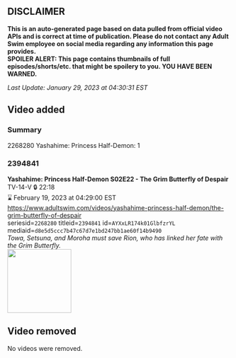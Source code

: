 ## DISCLAIMER
**This is an auto-generated page based on data pulled from official video APIs and is correct at time of publication. Please do not contact any Adult Swim employee on social media regarding any information this page provides.**  
**SPOILER ALERT: This page contains thumbnails of full episodes/shorts/etc. that might be spoilery to you. YOU HAVE BEEN WARNED.**  

_Last Update: January 29, 2023 at 04:30:31 EST_
## Video added
### Summary
2268280 Yashahime: Princess Half-Demon: 1  
### 2394841
**Yashahime: Princess Half-Demon S02E22 - The Grim Butterfly of Despair**  
TV-14-V 🔒 22:18  
⌛ February 19, 2023 at 04:29:00 EST  
https://www.adultswim.com/videos/yashahime-princess-half-demon/the-grim-butterfly-of-despair  
seriesid=`2268280` titleid=`2394841` id=`AYXxLR174k01GlbfzrYL` mediaid=`d8e5d5ccc7b47c67d7e1bd247bb1ae60f14b9490`  
_Towa, Setsuna, and Moroha must save Rion, who has linked her fate with the Grim Butterfly._  
<a href="https://media.cdn.adultswim.com/uploads/20230128/thumbnails/2_23128181170-YPHD046S002E022Still001tiny.png"><img src="https://media.cdn.adultswim.com/uploads/20230128/thumbnails/2_23128181170-YPHD046S002E022Still001tiny.png" height="144px" /></a>
## Video removed
No videos were removed.  
